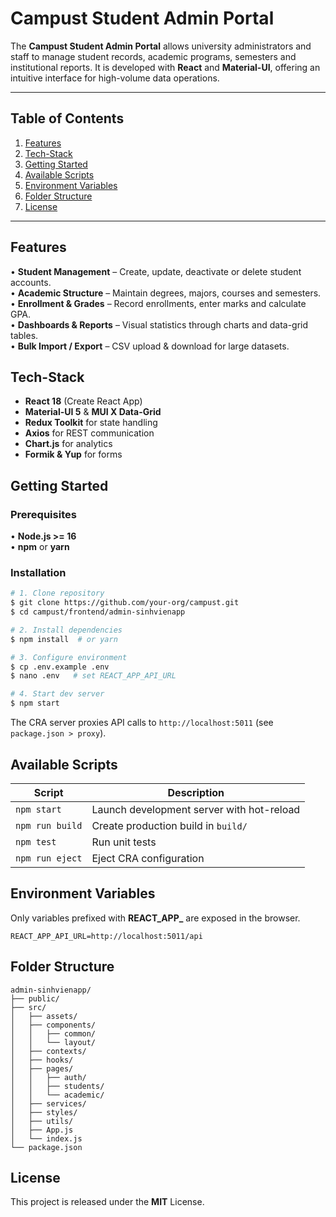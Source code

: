 # Campust Student Admin Portal

The **Campust Student Admin Portal** allows university administrators and staff to manage student records, academic programs, semesters and institutional reports. It is developed with **React** and **Material-UI**, offering an intuitive interface for high-volume data operations.

---

## Table of Contents
1. [Features](#features)
2. [Tech-Stack](#tech-stack)
3. [Getting Started](#getting-started)
4. [Available Scripts](#available-scripts)
5. [Environment Variables](#environment-variables)
6. [Folder Structure](#folder-structure)
7. [License](#license)

---

## Features
• **Student Management** – Create, update, deactivate or delete student accounts.  
• **Academic Structure** – Maintain degrees, majors, courses and semesters.  
• **Enrollment & Grades** – Record enrollments, enter marks and calculate GPA.  
• **Dashboards & Reports** – Visual statistics through charts and data-grid tables.  
• **Bulk Import / Export** – CSV upload & download for large datasets.  

## Tech-Stack
* **React 18** (Create React App)  
* **Material-UI 5** & **MUI X Data-Grid**  
* **Redux Toolkit** for state handling  
* **Axios** for REST communication  
* **Chart.js** for analytics  
* **Formik & Yup** for forms  

## Getting Started

### Prerequisites
• **Node.js >= 16**  
• **npm** or **yarn**

### Installation
```bash
# 1. Clone repository
$ git clone https://github.com/your-org/campust.git
$ cd campust/frontend/admin-sinhvienapp

# 2. Install dependencies
$ npm install  # or yarn

# 3. Configure environment
$ cp .env.example .env
$ nano .env   # set REACT_APP_API_URL

# 4. Start dev server
$ npm start
```
The CRA server proxies API calls to `http://localhost:5011` (see `package.json > proxy`).

## Available Scripts
Script | Description
------ | -----------
`npm start` | Launch development server with hot-reload
`npm run build` | Create production build in `build/`
`npm test` | Run unit tests
`npm run eject` | Eject CRA configuration

## Environment Variables
Only variables prefixed with **REACT_APP_** are exposed in the browser.
```
REACT_APP_API_URL=http://localhost:5011/api
```

## Folder Structure
```
admin-sinhvienapp/
├── public/
├── src/
│   ├── assets/
│   ├── components/
│   │   ├── common/
│   │   └── layout/
│   ├── contexts/
│   ├── hooks/
│   ├── pages/
│   │   ├── auth/
│   │   ├── students/
│   │   └── academic/
│   ├── services/
│   ├── styles/
│   ├── utils/
│   ├── App.js
│   └── index.js
└── package.json
```

## License
This project is released under the **MIT** License. 